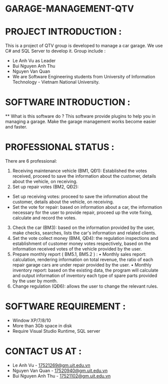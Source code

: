 # GARAGE-MANAGEMENT-QTV
# PROJECT INTRODUCTION :
This is a project of QTV group is developed to manage a car garage. We use C# and SQL Server to develop it.
Group include : 
- Le Anh Vu as Leader
- Bui Nguyen Anh Thu
- Nguyen Van Quan
- We are Software Engineering students from University of Information Technology - Vietnam National University. 

# SOFTWARE INTRODUCTION : 
** What is this software do ? 
This software provide plugins to help you in managing a garage. Make the garage management works become easier and faster.

# PROFESSIONAL STATUS :
There are 6 professional: 
1. Receiving maintenance vehicle (BM1, QĐ1): Established the votes received, proceed to save the information about the customer, details about the vehicle, on receiving.
2. Set up repair votes (BM2, QĐ2):
* Set up receiving votes: proceed to save the information about the customer, details about the vehicle, on receiving.
* Set the vote for repair: based on information about a car, the information necessary for the user to provide repair, proceed up the vote fixing, calculate and record the votes. 
3. Check the car (BM3): based on the information provided by the user, make checks, searches, lists the car's information and related clients.
4. Set the vote collect money (BM4, QĐ4): the regulation inspections and establishment of customer money votes respectively, based on the information received votes of the vehicle provided by the  user.
5. Prepare monthly report  ( BM5.1, BM5.2 ) : 
•	Monthly sales report: calculation, rendering information on total revenue, the ratio of each repair garage cars are under repair provided by the user.
•	Monthly inventory report: based on the existing data, the program will calculate and output information of inventory each type of spare parts provided by the user by month.
6. Change regulation (QĐ6): allows the user to change the relevant rules.


# SOFTWARE REQUIREMENT : 
- Window XP/7/8/10
- More than 3Gb space in disk
- Require Visual Studio Runtime, SQL server

# CONTACT US AT : 
- Le Anh Vu - 17521269@gm.uit.edu.vn
- Nguyen Van Quan - 17520940@gm.uit.edu.vn
- Bui Nguyen Anh Thu - 17521102@gm.uit.edu.vn
